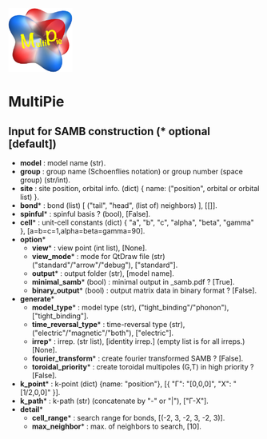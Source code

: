 <img width="128" src="multipie_logo.png">

# MultiPie

## Input for SAMB construction (* optional [default])
- **model** : model name (str).
- **group** : group name (Schoenflies notation) or group number (space group) (str/int).
- **site** : site position, orbital info. (dict) { name: ("position", orbital or orbital list) }.
- **bond*** : bond (list) [ ("tail", "head", (list of) neighbors) ], [[]].
- **spinful*** : spinful basis ? (bool), [False].
- **cell*** : unit-cell constants (dict) { "a", "b", "c", "alpha", "beta", "gamma" }, [a=b=c=1,alpha=beta=gamma=90].
- **option***
  - **view*** : view point (int list), [None].
  - **view_mode*** : mode for QtDraw file (str) ("standard"/"arrow"/"debug"), ["standard"].
  - **output*** : output folder (str), [model name].
  - **minimal_samb*** (bool) : minimal output in _samb.pdf ? [True].
  - **binary_output*** (bool) : output matrix data in binary format ? [False].
- **generate***
  - **model_type*** : model type (str), ("tight_binding"/"phonon"), ["tight_binding"].
  - **time_reversal_type*** : time-reversal type (str), ("electric"/"magnetic"/"both"), ["electric"].
  - **irrep*** : irrep. (str list), [identity irrep.] (empty list is for all irreps.) [None].
  - **fourier_transform*** : create fourier transformed SAMB ? [False].
  - **toroidal_priority*** : create toroidal multipoles (G,T) in high priority ? [False].
- **k_point*** : k-point (dict) {name: "position"}, [{ "Γ": "[0,0,0]", "X": "[1/2,0,0]" }].
- **k_path*** : k-path (str) (concatenate by "-" or "\|"), ["Γ-X"].
- **detail***
  - **cell_range*** : search range for bonds, [(-2, 3, -2, 3, -2, 3)].
  - **max_neighbor*** : max. of neighbors to search, [10].
